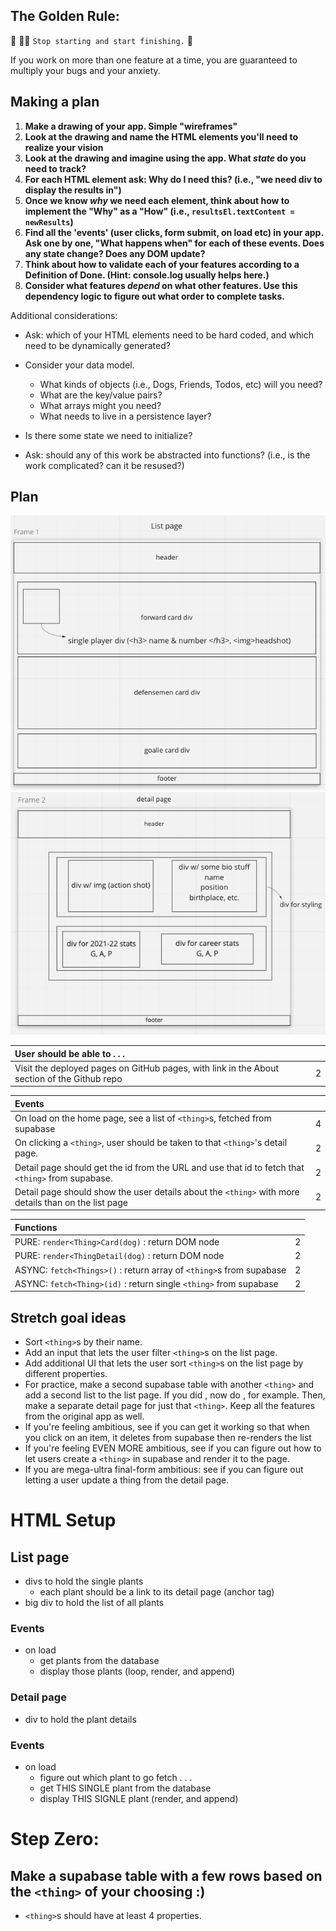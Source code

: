 ## The Golden Rule: 

🦸 🦸‍♂️ `Stop starting and start finishing.` 🏁

If you work on more than one feature at a time, you are guaranteed to multiply your bugs and your anxiety.

## Making a plan

1) **Make a drawing of your app. Simple "wireframes"**
1) **Look at the drawing and name the HTML elements you'll need to realize your vision**
1) **Look at the drawing and imagine using the app. What _state_ do you need to track?**
1) **For each HTML element ask: Why do I need this? (i.e., "we need div to display the results in")**
1) **Once we know _why_ we need each element, think about how to implement the "Why" as a "How" (i.e., `resultsEl.textContent = newResults`)**
1) **Find all the 'events' (user clicks, form submit, on load etc) in your app. Ask one by one, "What happens when" for each of these events. Does any state change? Does any DOM update?**
1) **Think about how to validate each of your features according to a Definition of Done. (Hint: console.log usually helps here.)**
1) **Consider what features _depend_ on what other features. Use this dependency logic to figure out what order to complete tasks.**

Additional considerations:

- Ask: which of your HTML elements need to be hard coded, and which need to be dynamically generated?

- Consider your data model.
  - What kinds of objects (i.e., Dogs, Friends, Todos, etc) will you need?
  - What are the key/value pairs?
  - What arrays might you need?
  - What needs to live in a persistence layer?
- Is there some state we need to initialize?
- Ask: should any of this work be abstracted into functions? (i.e., is the work complicated? can it be resused?)

## Plan

![list-wireframe](/assets/list-wireframes.png)
![detail-wireframe](/assets/detail-wireframes.png)


| User should be able to . . .                                                         |             |
| :----------------------------------------------------------------------------------- | ----------: |
| Visit the deployed pages on GitHub pages, with link in the About section of the Github repo|        2 |


| Events                                                                                |             |
| :----------------------------------------------------------------------------------- | ----------: |
| On load on the home page, see a list of `<thing>`s, fetched from supabase                               |        4 |
| On clicking a `<thing>`, user should be taken to that `<thing>`'s detail page.  | 2 |
| Detail page should get the id from the URL and use that id to fetch that `<thing>` from supabase.                                      |        2 |
| Detail page should show the user details about the `<thing>` with more details than on the list page|     2 |

| Functions                                                                                |             |
| :----------------------------------------------------------------------------------- | ----------: |
| PURE: `render<Thing>Card(dog)` : return DOM node |2|
| PURE: `render<ThingDetail(dog)` : return DOM node |2|
| ASYNC: `fetch<Things>()` : return array of `<thing>`s from supabase |2|
| ASYNC: `fetch<Thing>(id)` : return single `<thing>` from supabase |2|

## Stretch goal ideas
- Sort `<thing>`s by their name.
- Add an input that lets the user filter `<thing>`s on the list page.
- Add additional UI that lets the user sort `<thing>`s on the list page by different properties.
- For practice, make a second supabase table with another `<thing>` and add a second list to the list page. If you did <candies>, now do <candy-shops>, for example. Then, make a separate detail page for just that `<thing>`. Keep all the features from the original app as well.
- If you're feeling ambitious, see if you can get it working so that when you click on an item, it deletes from supabase then re-renders the list
- If you're feeling EVEN MORE ambitious, see if you can figure out how to let users create a `<thing>` in supabase and render it to the page.
- If you are mega-ultra final-form ambitious: see if you can figure out letting a user update a thing from the detail page.


# HTML Setup

## List page
- divs to hold the single plants
  - each plant should be a link to its detail page (anchor tag)
- big div to hold the list of all plants

### Events
- on load
  - get plants from the database
  - display those plants (loop, render, and append)

### Detail page
- div to hold the plant details

### Events
- on load
  - figure out which plant to go fetch . . .
  - get THIS SINGLE plant from the database
  - display THIS SIGNLE plant (render, and append)

# Step Zero:
## Make a supabase table with a few rows based on the `<thing>` of your choosing :)
  - `<thing>`s should have at least 4 properties.